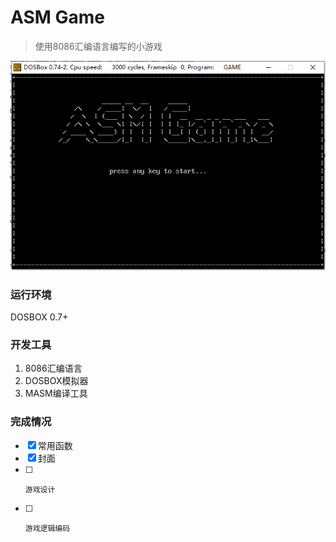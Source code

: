 # ASM Game
> 使用8086汇编语言编写的小游戏

![ASM Game](/display.png)
### 运行环境
DOSBOX 0.7+

### 开发工具
1. 8086汇编语言
2. DOSBOX模拟器
3. MASM编译工具

### 完成情况
- [x]    常用函数
- [x]    封面
- [ ]     游戏设计
- [ ]     游戏逻辑编码
